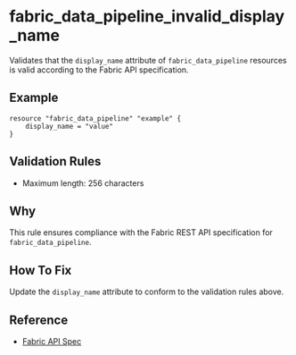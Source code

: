 # fabric_data_pipeline_invalid_display_name

Validates that the `display_name` attribute of `fabric_data_pipeline` resources is valid according to the Fabric API specification.

## Example

```hcl
resource "fabric_data_pipeline" "example" {
    display_name = "value"
}
```

## Validation Rules

- Maximum length: 256 characters


## Why

This rule ensures compliance with the Fabric REST API specification for `fabric_data_pipeline`.

## How To Fix

Update the `display_name` attribute to conform to the validation rules above.

## Reference

- [Fabric API Spec](https://github.com/microsoft/fabric-rest-api-specs/tree/main/dataPipeline/definitions.json)
